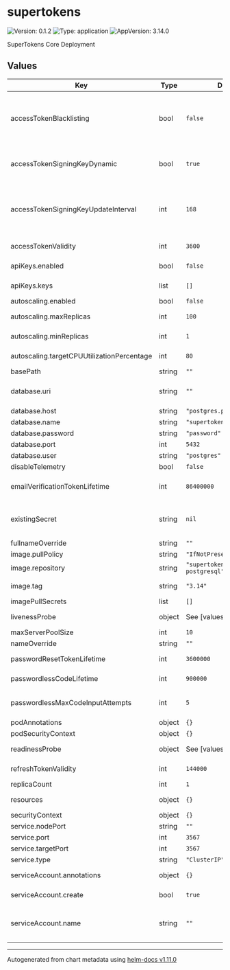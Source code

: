 # supertokens

![Version: 0.1.2](https://img.shields.io/badge/Version-0.1.2-informational?style=flat-square) ![Type: application](https://img.shields.io/badge/Type-application-informational?style=flat-square) ![AppVersion: 3.14.0](https://img.shields.io/badge/AppVersion-3.14.0-informational?style=flat-square)

SuperTokens Core Deployment

## Values

| Key | Type | Default | Description |
|-----|------|---------|-------------|
| accessTokenBlacklisting | bool | `false` | If true, allows for immediate revocation of any access token. Keep in mind that setting this to true will result in a db query for each API call that requires authentication. |
| accessTokenSigningKeyDynamic | bool | `true` | If this is set to true, the JWT (access token) signing key will change every fixed interval of time. |
| accessTokenSigningKeyUpdateInterval | int | `168` | Time in hours for how frequently the JWT (access token) signing key will change. This value only makes sense if "accessTokenSigningKeyDynamic" is true. |
| accessTokenValidity | int | `3600` | Time in seconds for how long an access token is valid for |
| apiKeys.enabled | bool | `false` | enable the use of API Keys with supertokens-core |
| apiKeys.keys | list | `[]` | list of API Keys to load and use with supertokens-core |
| autoscaling.enabled | bool | `false` | enable autoscaling of replicas |
| autoscaling.maxReplicas | int | `100` | maximum replica count when autoscaling |
| autoscaling.minReplicas | int | `1` | minimal replica count when autoscaling |
| autoscaling.targetCPUUtilizationPercentage | int | `80` | target CPU usage before autoscaling |
| basePath | string | `""` |  |
| database.uri | string | `""` | database uri (connection string), used instead of other DB params if not empty |
| database.host | string | `"postgres.postgres"` | database host |
| database.name | string | `"supertokens"` | database name |
| database.password | string | `"password"` | database password |
| database.port | int | `5432` | database port |
| database.user | string | `"postgres"` | database user  |
| disableTelemetry | bool | `false` |  |
| emailVerificationTokenLifetime | int | `86400000` | Time in milli-seconds for how long an email verification token is valid for. |
| existingSecret | string | `nil` | Use existing Secret in the same namespace. **NOTE** If specified, any `database` and `apiKeys` options are ignored. |
| fullnameOverride | string | `""` |  |
| image.pullPolicy | string | `"IfNotPresent"` |  |
| image.repository | string | `"supertokens/supertokens-postgresql"` |  |
| image.tag | string | `"3.14"` | Overrides the image tag whose default is the chart appVersion. |
| imagePullSecrets | list | `[]` |  |
| livenessProbe | object | See [values.yaml] | Configure liveness [probe] for the supertokens-core container |
| maxServerPoolSize | int | `10` |  |
| nameOverride | string | `""` |  |
| passwordResetTokenLifetime | int | `3600000` | Time in milli-seconds for how long a password reset token is valid for. |
| passwordlessCodeLifetime | int | `900000` | Time in milliseconds for how long a passwordless code is valid for. |
| passwordlessMaxCodeInputAttempts | int | `5` | The maximum number of code input attempts per login before the user needs to restart. |
| podAnnotations | object | `{}` |  |
| podSecurityContext | object | `{}` |  |
| readinessProbe | object | See [values.yaml] | Configure readiness [probe] for the supertokens-core container |
| refreshTokenValidity | int | `144000` | Time in mins for how long a refresh token is valid for. |
| replicaCount | int | `1` |  |
| resources | object | `{}` | limit and requests for resources for supertokens-core container |
| securityContext | object | `{}` |  |
| service.nodePort | string | `""` |  |
| service.port | int | `3567` |  |
| service.targetPort | int | `3567` |  |
| service.type | string | `"ClusterIP"` |  |
| serviceAccount.annotations | object | `{}` | Annotations to add to the service account |
| serviceAccount.create | bool | `true` | Specifies whether a service account should be created |
| serviceAccount.name | string | `""` | The name of the service account to use. If not set and create is true, a name is generated using the fullname template |

----------------------------------------------
Autogenerated from chart metadata using [helm-docs v1.11.0](https://github.com/norwoodj/helm-docs/releases/v1.11.0)
